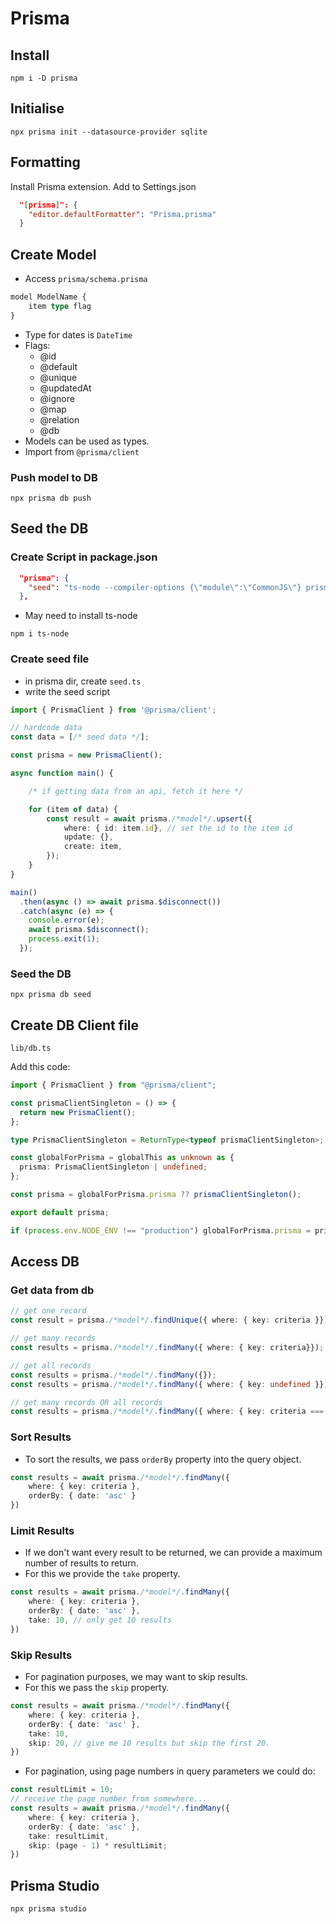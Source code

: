 # Prisma

## Install

```
npm i -D prisma
```

## Initialise

```
npx prisma init --datasource-provider sqlite
```

## Formatting

Install Prisma extension.
Add to Settings.json

```json
  "[prisma]": {
    "editor.defaultFormatter": "Prisma.prisma"
  }
```

## Create Model

- Access `prisma/schema.prisma`

```ts
model ModelName {
    item type flag
}
```

- Type for dates is `DateTime`
- Flags:
  - @id
  - @default
  - @unique
  - @updatedAt
  - @ignore
  - @map
  - @relation
  - @db
- Models can be used as types.
- Import from `@prisma/client`

### Push model to DB

```
npx prisma db push
```

## Seed the DB

### Create Script in package.json

```json
  "prisma": {
    "seed": "ts-node --compiler-options {\"module\":\"CommonJS\"} prisma/seed.ts"
  },
```

- May need to install ts-node

```
npm i ts-node
```

### Create seed file

- in prisma dir, create `seed.ts`
- write the seed script

```ts
import { PrismaClient } from '@prisma/client';

// hardcode data
const data = [/* seed data */];

const prisma = new PrismaClient();

async function main() {

    /* if getting data from an api, fetch it here */

    for (item of data) {
        const result = await prisma./*model*/.upsert({
            where: { id: item.id}, // set the id to the item id
            update: {},
            create: item,
        });
    }
}

main()
  .then(async () => await prisma.$disconnect())
  .catch(async (e) => {
    console.error(e);
    await prisma.$disconnect();
    process.exit(1);
  });
```

### Seed the DB

```
npx prisma db seed
```

## Create DB Client file

```
lib/db.ts
```

Add this code:

```ts
import { PrismaClient } from "@prisma/client";

const prismaClientSingleton = () => {
  return new PrismaClient();
};

type PrismaClientSingleton = ReturnType<typeof prismaClientSingleton>;

const globalForPrisma = globalThis as unknown as {
  prisma: PrismaClientSingleton | undefined;
};

const prisma = globalForPrisma.prisma ?? prismaClientSingleton();

export default prisma;

if (process.env.NODE_ENV !== "production") globalForPrisma.prisma = prisma;
```

## Access DB

### Get data from db

```ts
// get one record
const result = prisma./*model*/.findUnique({ where: { key: criteria }});

// get many records
const results = prisma./*model*/.findMany({ where: { key: criteria}});

// get all records
const results = prisma./*model*/.findMany({});
const results = prisma./*model*/.findMany({ where: { key: undefined }});

// get many records OR all records
const results = prisma./*model*/.findMany({ where: { key: criteria === 'all' ? undefined : criteria }});
```

### Sort Results

- To sort the results, we pass `orderBy` property into the query object.

```ts
const results = await prisma./*model*/.findMany({
    where: { key: criteria },
    orderBy: { date: 'asc' }
})
```

### Limit Results

- If we don't want every result to be returned, we can provide a maximum number of results to return.
- For this we provide the `take` property.

```ts
const results = await prisma./*model*/.findMany({
    where: { key: criteria },
    orderBy: { date: 'asc' },
    take: 10, // only get 10 results
})
```

### Skip Results

- For pagination purposes, we may want to skip results.
- For this we pass the `skip` property.

```ts
const results = await prisma./*model*/.findMany({
    where: { key: criteria },
    orderBy: { date: 'asc' },
    take: 10,
    skip: 20, // give me 10 results but skip the first 20.
})
```

- For pagination, using page numbers in query parameters we could do:

```ts
const resultLimit = 10;
// receive the page number from somewhere...
const results = await prisma./*model*/.findMany({
    where: { key: criteria },
    orderBy: { date: 'asc' },
    take: resultLimit,
    skip: (page - 1) * resultLimit;
})
```

## Prisma Studio

```
npx prisma studio
```
